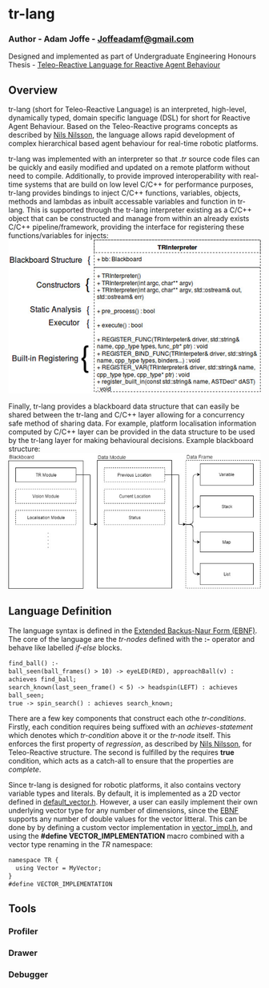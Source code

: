 # tr-lang

### Author - Adam Joffe - Joffeadamf@gmail.com
Designed and implemented as part of Undergraduate Engineering Honours Thesis - [Teleo-Reactive Language for Reactive Agent Behaviour](doc/Adam_Joffe_BEng_Honours_Thesis.pdf)

## Overview
tr-lang (short for Teleo-Reactive Language) is an interpreted, high-level, dynamically typed, domain specific language (DSL) for short for Reactive Agent Behaviour. Based on the Teleo-Reactive programs concepts as described by [Nils Nilsson](https://www.jair.org/index.php/jair/article/view/10112), the language allows rapid development of complex hierarchical based agent behaviour for real-time robotic platforms.

tr-lang was implemented with an interpreter so that *.tr* source code files can be quickly and easily modified and updated on a remote platform without need to compile. Additionally, to provide improved interoperability with real-time systems that are build on low level C/C++ for performance purposes, tr-lang provides bindings to inject C/C++ functions, variables, objects, methods and lambdas as inbuilt accessable variables and function in tr-lang. This is supported through the tr-lang interpreter existing as a C/C++ object that can be constructed and manage from within an already exists C/C++ pipeline/framework, providing the interface for registering these functions/variables for injects:<br/>
![TRInterpreter Interface](doc/C%2B%2B_TR-Lang_Interface.jpg)

Finally, tr-lang provides a blackboard data structure that can easily be shared between the tr-lang and C/C++ layer allowing for a concurrency safe method of sharing data. For example, platform localisation information computed by C/C++ layer can be provided in the data structure to be used by the tr-lang layer for making behavioural decisions. Example blackboard structure:<br/>
![Example Struture](doc/Blackboard_Structure.jpg)

## Language Definition
The language syntax is defined in the [Extended Backus-Naur Form (EBNF)](doc/EBNF.txt). The core of the language are the *tr-nodes* defined with the **:-** operator and behave like labelled *if-else* blocks. 
```
find_ball() :-
ball_seen(ball_frames() > 10) -> eyeLED(RED), approachBall(v) : achieves find_ball;
search_known(last_seen_frame() < 5) -> headspin(LEFT) : achieves ball_seen;
true -> spin_search() : achieves search_known;
```
There are a few key components that construct each othe *tr-conditions*. Firstly, each condition requires being suffixed with an *achieves-statement* which denotes which *tr-condition* above it or the *tr-node* itself. This enforces the first property of *regression*, as described by [Nils Nilsson](https://www.jair.org/index.php/jair/article/view/10112), for Teleo-Reactive structure. The second is fulfilled by the requires **true** condition, which acts as a catch-all to ensure that the properties are *complete*.

Since tr-lang is designed for robotic platforms, it also contains vectory variable types and literals. By default, it is implemented as a 2D vector defined in [default_vector.h](libs/default_vector.h). However, a user can easily implement their own underlying vector type for any number of dimensions, since the [EBNF](dec/EBNF.txt) supports any number of double values for the vector litteral. This can be done by by defining a custom vector implementation in [vector_impl.h](user-customisation/vector_impl.h), and using the **#define VECTOR_IMPLEMENTATION** macro combined with a vector type renaming in the *TR* namespace:<br/>
```
namespace TR {
  using Vector = MyVector;
}
#define VECTOR_IMPLEMENTATION
```

## Tools

### Profiler

### Drawer

### Debugger

